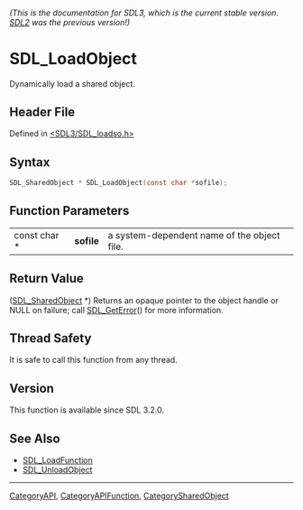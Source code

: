 ###### (This is the documentation for SDL3, which is the current stable version. [SDL2](https://wiki.libsdl.org/SDL2/) was the previous version!)
# SDL_LoadObject

Dynamically load a shared object.

## Header File

Defined in [<SDL3/SDL_loadso.h>](https://github.com/libsdl-org/SDL/blob/main/include/SDL3/SDL_loadso.h)

## Syntax

```c
SDL_SharedObject * SDL_LoadObject(const char *sofile);
```

## Function Parameters

|              |            |                                             |
| ------------ | ---------- | ------------------------------------------- |
| const char * | **sofile** | a system-dependent name of the object file. |

## Return Value

([SDL_SharedObject](SDL_SharedObject) *) Returns an opaque pointer to the
object handle or NULL on failure; call [SDL_GetError](SDL_GetError)() for
more information.

## Thread Safety

It is safe to call this function from any thread.

## Version

This function is available since SDL 3.2.0.

## See Also

- [SDL_LoadFunction](SDL_LoadFunction)
- [SDL_UnloadObject](SDL_UnloadObject)

----
[CategoryAPI](CategoryAPI), [CategoryAPIFunction](CategoryAPIFunction), [CategorySharedObject](CategorySharedObject)

